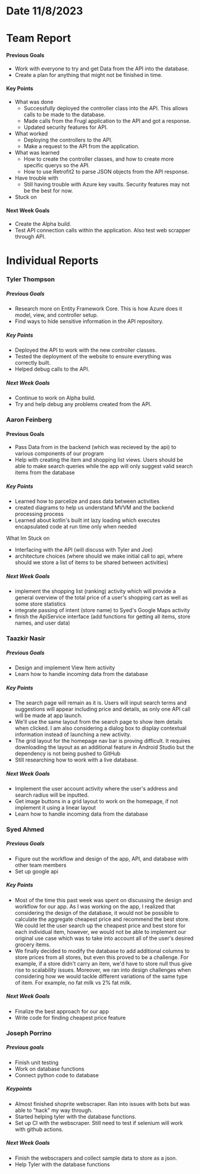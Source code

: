 # Date 11/8/2023
# Team Report

#### Previous Goals
- Work with everyone to try and get Data from the API into the database.
- Create a plan for anything that might not be finished in time.
#### Key Points
- What was done
  - Successfully deployed the controller class into the API. This allows calls to be made to the database.
  - Made calls from the Frugl application to the API and got a response.
  - Updated security features for API.
- What worked
  - Deploying the controllers to the API.
  - Make a request to the API from the application.
- What was learned
  - How to create the controller classes, and how to create more specific querys so the API.
  - How to use Retrofit2 to parse JSON objects from the API response.
- Have trouble with
  - Still having trouble with Azure key vaults. Security features may not be the best for now.
- Stuck on
  
#### Next Week Goals
- Create the Alpha build.
- Test API connection calls within the application. Also test web scrapper through API.


# Individual Reports

### Tyler Thompson
##### Previous Goals
- Research more on Entity Framework Core. This is how Azure does it model, view, and controller setup.
- Find ways to hide sensitive information in the API repository.
##### Key Points
- Deployed the API to work with the new controller classes.
- Tested the deployment of the website to ensure everything was correctly built.
- Helped debug calls to the API.
##### Next Week Goals
- Continue to work on Alpha build.
- Try and help debug any problems created from the API.
  
### Aaron Feinberg
#### Previous Goals
- Pass Data from in the backend (which was recieved by the api) to various components of our program 
- Help with creating the item and shopping list views. Users should be able to make search queries while the app will only suggest valid search items from the database
  
##### Key Points
- Learned how to parcelize and pass data between activities
- created diagrams to help us understand MVVM and the backend processing process
- Learned about kotlin's built int lazy loading which executes encapsulated code at run time only when needed 

What Im Stuck on
- Interfacing with the API (will discuss with Tyler and Joe)
- architecture choices (where should we make initial call to api, where should we store a list of items to be shared between activities)

##### Next Week Goals
- implement the shopping list (ranking) activity which will provide a general overview of the total price of a user's shopping cart as well as some store statistics
- integrate passing of intent (store name) to Syed's Google Maps activity
- finish the ApiService interface (add functions for getting all items, store names, and user data) 

### Taazkir Nasir
##### Previous Goals
- Design and implement View Item activity
- Learn how to handle incoming data from the database 

##### Key Points
- The search page will remain as it is. Users will input search terms and suggestions will appear including price and details, as only one API call will be made at app launch.
- We'll use the same layout from the search page to show item details when clicked. I am also considering a dialog box to display contextual information instead of launching a new activity.
- The grid layout for the homepage nav bar is proving difficult. It requires downloading the layout as an additional feature in Android Studio but the dependency is not being pushed to GitHub 
- Still researching how to work with a live database.
##### Next Week Goals
- Implement the user account activity where the user's address and search radius will be inputted. 
- Get image buttons in a grid layout to work on the homepage, if not implement it using a linear layout 
- Learn how to handle incoming data from the database  

### Syed Ahmed
##### Previous Goals
- Figure out the workflow and design of the app, API, and database with other team members
- Set up google api

##### Key Points
- Most of the time this past week was spent on discussing the design and workflow for our app. As I was working on the app, I realized that considering the design of the database, it would not be possible to calculate the aggregate cheapest price and recommend the best store. We could let the user search up the cheapest price and best store for each individual item, however, we would not be able to implement our original use case which was to take into account all of the user's desired grocery items.
- We finally decided to modify the database to add additional columns to store prices from all stores, but even this proved to be a challenge. For example, if a store didn't carry an item, we'd have to store null thus give rise to scalability issues. Moreover, we ran into design challenges when considering how we would tackle different variations of the same type of item. For example, no fat milk vs 2% fat milk.

##### Next Week Goals
- Finalize the best approach for our app
- Write code for finding cheapest price feature

### Joseph Porrino
##### Previous goals
- Finish unit testing
- Work on database functions
- Connect python code to database

##### Keypoints
- Almost finished shoprite webscraper. Ran into issues with bots but was able to "hack" my way through.
- Started helping tyler with the database functions.
- Set up CI with the webscraper. Still need to test if selenium will work with github actions.

##### Next Week Goals
- Finish the webscrapers and collect sample data to store as a json.
- Help Tyler with the database functions
